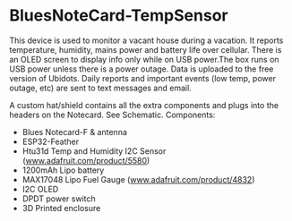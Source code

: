 # BluesNoteCard-TempSensor

This device is used to monitor a vacant house during a vacation. It reports temperature, humidity, mains power and battery life over cellular. There is an OLED screen to display info only while on USB power.The box runs on USB power unless there is a power outage. Data is uploaded to the free version of Ubidots. Daily reports and important events (low temp, power outage, etc) are sent to text messages and email.

A custom hat/shield contains all the extra components and plugs into the headers on the Notecard. See Schematic.
Components:

* Blues Notecard-F & antenna
* ESP32-Feather
* Htu31d Temp and Humidity I2C Sensor (www.adafruit.com/product/5580)
* 1200mAh Lipo battery
* MAX17048 Lipo Fuel Gauge (www.adafruit.com/product/4832)
* I2C OLED
* DPDT power switch
* 3D Printed enclosure
